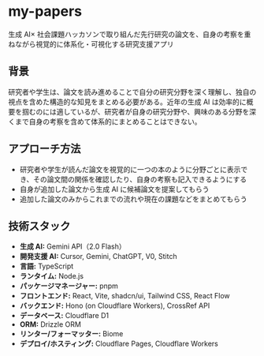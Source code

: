 # my-papers

生成 AI× 社会課題ハッカソンで取り組んだ先行研究の論文を、自身の考察を重ねながら視覚的に体系化・可視化する研究支援アプリ

## 背景

研究者や学生は、論文を読み進めることで自分の研究分野を深く理解し、独自の視点を含めた構造的な知見をまとめる必要がある。近年の生成 AI は効率的に概要を掴むのには適しているが、研究者が自身の研究分野や、興味のある分野を深くまで自身の考察を含めて体系的にまとめることはできない。

## アプローチ方法

- 研究者や学生が読んだ論文を視覚的に一つの本のように分野ごとに表示でき、その論文間の関係を確認したり、自身の考察も記入できるようにする
- 自身が追加した論文から生成 AI に候補論文を提案してもらう
- 追加した論文のみからこれまでの流れや現在の課題などをまとめてもらう

## 技術スタック

- **生成 AI:** Gemini API（2.0 Flash）
- **開発支援 AI:** Cursor, Gemini, ChatGPT, V0, Stitch
- **言語:** TypeScript
- **ランタイム:** Node.js
- **パッケージマネージャー:** pnpm
- **フロントエンド:** React, Vite, shadcn/ui, Tailwind CSS, React Flow
- **バックエンド:** Hono (on Cloudflare Workers), CrossRef API
- **データベース:** Cloudflare D1
- **ORM:** Drizzle ORM
- **リンター/フォーマッター:** Biome
- **デプロイ/ホスティング:** Cloudflare Pages, Cloudflare Workers
